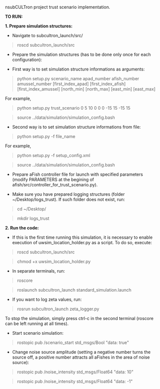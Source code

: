 nsubCULTron project trust scenario implementation.

**TO RUN:**

**1. Prepare simulation structures:**

- Navigate to subcultron_launch/src/

> roscd subcultron_launch/src

- Prepare the simulation structures (has to be done only once for each configuration):

- First way is to set simulation structure informations as arguments:

>  python setup.py scenario_name apad_number afish_number amussel_number [first_index_apad] [first_index_afish] [first_index_amussel] [north_min] [north_max] [east_min] [east_max]

For example,

>  python setup.py trust_scenario 0 5 10 0 0 0 -15 15 -15 15

> source ../data/simulation/simulation_config.bash

- Second way is to set simulation structure informations from file:

>  python setup.py -f file_name

For example, 

> python setup.py -f setup_config.xml

> source ../data/simulation/simulation_config.bash

- Prepare aFish controller file for launch with specified parameters (modify PARAMETERS at the begining of afish/src/controller_for_trust_scenario.py).

- Make sure you have prepared logging structures (folder ~/Desktop/logs_trust). If such folder does not exist, run:

> cd ~/Desktop/

> mkdir logs_trust

**2. Run the code:**

- If this is the first time running this simulation, it is necessary to enable execution of uwsim_location_holder.py as a script. To do so, execute:

> roscd subcultron_launch/src

> chmod +x uwsim_location_holder.py

- In separate terminals, run:

> roscore

> roslaunch subcultron_launch standard_simulation.launch 

- If you want to log zeta values, run:

> rosrun subcultron_launch zeta_logger.py

To stop the simulation, simply press ctrl-c in the second terminal (roscore can be left running at all times).

- Start scenario simulation:

> rostopic pub /scenario_start std_msgs/Bool "data: true"

- Change noise source amplitude (setting a negative number turns the source off, a positive number attracts all aFishes in the area of noise source):

> rostopic pub /noise_intensity std_msgs/Float64 "data: 10"

> rostopic pub /noise_intensity std_msgs/Float64 "data: -1"
